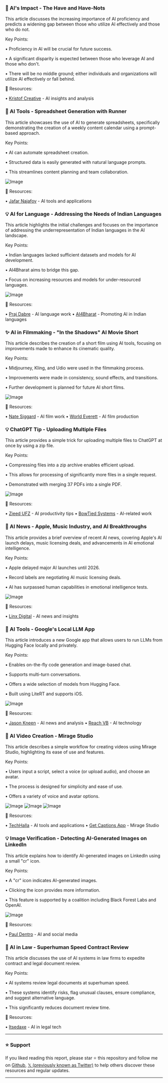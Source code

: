 ### 🤖 AI's Impact - The Have and Have-Nots

This article discusses the increasing importance of AI proficiency and predicts a widening gap between those who utilize AI effectively and those who do not.

Key Points:

•  Proficiency in AI will be crucial for future success.


•  A significant disparity is expected between those who leverage AI and those who don't.


•  There will be no middle ground; either individuals and organizations will utilize AI effectively or fall behind.


🔗 Resources:

• [Kristof Creative](https://x.com/kristofcreative) - AI insights and analysis


### 🚀 AI Tools - Spreadsheet Generation with Runner

This article showcases the use of AI to generate spreadsheets, specifically demonstrating the creation of a weekly content calendar using a prompt-based approach.

Key Points:

•  AI can automate spreadsheet creation.


•  Structured data is easily generated with natural language prompts.


•  This streamlines content planning and team collaboration.


![Image](https://pbs.twimg.com/amplify_video_thumb/1929890418738769921/img/diKfQV2GU59dysFI.jpg)

🔗 Resources:

• [Jafar Najafov](https://x.com/JafarNajafov) - AI tools and applications


### 💡 AI for Language - Addressing the Needs of Indian Languages

This article highlights the initial challenges and focuses on the importance of addressing the underrepresentation of Indian languages in the AI landscape.

Key Points:

•  Indian languages lacked sufficient datasets and models for AI development.


•  AI4Bharat aims to bridge this gap.


•  Focus on increasing resources and models for under-resourced languages.


![Image](https://pbs.twimg.com/media/Gsf8t8YaMAANOoq?format=jpg&name=small)

🔗 Resources:

• [Praj Dabre](https://x.com/prajdabre) - AI language work
• [AI4Bharat](https://x.com/ai4bharat) -  Promoting AI in Indian languages


### ✨ AI in Filmmaking - "In the Shadows" AI Movie Short

This article describes the creation of a short film using AI tools, focusing on improvements made to enhance its cinematic quality.

Key Points:

•  Midjourney, Kling, and Udio were used in the filmmaking process.


•  Improvements were made in consistency, sound effects, and transitions.


•  Further development is planned for future AI short films.


![Image](https://pbs.twimg.com/amplify_video_thumb/1929285076040212480/img/eFy4mPa_cmslI_Pm.jpg)

🔗 Resources:

• [Nate Siggard](https://x.com/natesiggard) - AI film work
• [World Everett](https://x.com/WorldEverett) - AI film production


### 💡 ChatGPT Tip - Uploading Multiple Files

This article provides a simple trick for uploading multiple files to ChatGPT at once by using a zip file.

Key Points:

•  Compressing files into a zip archive enables efficient upload.


•  This allows for processing of significantly more files in a single request.


•  Demonstrated with merging 37 PDFs into a single PDF.


![Image](https://pbs.twimg.com/media/GseWATRXEAAKPMb?format=jpg&name=small)

🔗 Resources:

• [Zieed UFZ](https://x.com/ZieedUFZ) - AI productivity tips
• [BowTied Systems](https://x.com/BowTiedSystems) - AI-related work


### 🤖 AI News - Apple, Music Industry, and AI Breakthroughs

This article provides a brief overview of recent AI news, covering Apple's AI launch delays, music licensing deals, and advancements in AI emotional intelligence.

Key Points:

•  Apple delayed major AI launches until 2026.


•  Record labels are negotiating AI music licensing deals.


•  AI has surpassed human capabilities in emotional intelligence tests.


![Image](https://pbs.twimg.com/media/Gseumv3WsAAhH_U?format=jpg&name=small)

🔗 Resources:

• [Linx Digital](https://x.com/linx_digital) - AI news and insights


### 🚀 AI Tools - Google's Local LLM App

This article introduces a new Google app that allows users to run LLMs from Hugging Face locally and privately.

Key Points:

•  Enables on-the-fly code generation and image-based chat.


•  Supports multi-turn conversations.


•  Offers a wide selection of models from Hugging Face.


•  Built using LiteRT and supports iOS.


![Image](https://pbs.twimg.com/amplify_video_thumb/1929444460162670592/img/ngZ7AgxrZKXjVm3c.jpg)

🔗 Resources:

• [Jason Kneen](https://x.com/jasonkneen) - AI news and analysis
• [Reach VB](https://x.com/reach_vb) -  AI technology


### 🚀 AI Video Creation - Mirage Studio

This article describes a simple workflow for creating videos using Mirage Studio, highlighting its ease of use and features.

Key Points:

•  Users input a script, select a voice (or upload audio), and choose an avatar.


•  The process is designed for simplicity and ease of use.


•  Offers a variety of voice and avatar options.



![Image](https://pbs.twimg.com/media/GsdRR_2WsAETUkT?format=jpg&name=360x360)
![Image](https://pbs.twimg.com/media/GsdRY2nXEAAps-y?format=png&name=360x360)
![Image](https://pbs.twimg.com/media/GsdResIXgAAeZSv?format=png&name=small)

🔗 Resources:

• [TechHalla](https://x.com/techhalla) - AI tools and applications
• [Get Captions App](https://x.com/getcaptionsapp) -  Mirage Studio


### 💡 Image Verification - Detecting AI-Generated Images on LinkedIn

This article explains how to identify AI-generated images on LinkedIn using a small "cr" icon.

Key Points:

•  A "cr" icon indicates AI-generated images.


•  Clicking the icon provides more information.


•  This feature is supported by a coalition including Black Forest Labs and OpenAI.


![Image](https://pbs.twimg.com/media/Gscr7XcWgAAexCi?format=png&name=small)

🔗 Resources:

• [Paul Dentro](https://x.com/paul_dentro) - AI and social media


### 🤖 AI in Law - Superhuman Speed Contract Review

This article discusses the use of AI systems in law firms to expedite contract and legal document review.

Key Points:

•  AI systems review legal documents at superhuman speed.


•  These systems identify risks, flag unusual clauses, ensure compliance, and suggest alternative language.


•  This significantly reduces document review time.


🔗 Resources:

• [Itsedaxe](https://x.com/itsedaxe) - AI in legal tech


---

### ⭐️ Support

If you liked reading this report, please star ⭐️ this repository and follow me on [Github](https://github.com/Drix10), [𝕏 (previously known as Twitter)](https://x.com/DRIX_10_) to help others discover these resources and regular updates.

---